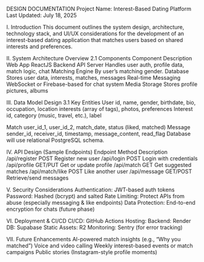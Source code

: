 DESIGN DOCUMENTATION
Project Name: Interest-Based Dating Platform
Last Updated: July 18, 2025

I. Introduction
This document outlines the system design, architecture, technology stack, and UI/UX considerations for the development of an interest-based dating application that matches users based on shared interests and preferences.

II. System Architecture Overview
2.1 Components
Component
Description
Web App
ReactJS
Backend API Server
Handles user auth, profile data, match logic, chat
Matching Engine
By user’s matching gender.
Database
Stores user data, interests, matches, messages
Real-time Messaging
WebSocket or Firebase-based for chat system
Media Storage
Stores profile pictures, albums

III. Data Model Design
3.1 Key Entities
User
id, name, gender, birthdate, bio, occupation, location
interests (array of tags), photos, preferences
Interest
id, category (music, travel, etc.), label

Match
user_id_1, user_id_2, match_date, status (liked, matched)
Message
sender_id, receiver_id, timestamp, message_content, read_flag
Database will use relational PostgreSQL schema.

IV. API Design (Sample Endpoints)
Endpoint
Method
Description
/api/register
POST
Register new user
/api/login
POST
Login with credentials
/api/profile
GET/PUT
Get or update profile
/api/match
GET
Get suggested matches
/api/match/like
POST
Like another user
/api/message
GET/POST
Retrieve/send messages

V. Security Considerations
Authentication: JWT-based auth tokens
Password: Hashed (bcrypt) and salted
Rate Limiting: Protect APIs from abuse (especially messaging & like endpoints)
Data Protection: End-to-end encryption for chats (future phase)

VI. Deployment & CI/CD
CI/CD: GitHub Actions
Hosting:
Backend: Render
DB: Supabase
Static Assets: R2
Monitoring: Sentry (for error tracking)

VII. Future Enhancements
AI-powered match insights (e.g., “Why you matched”)
Voice and video calling
Weekly interest-based events or match campaigns
Public stories (Instagram-style profile moments)

